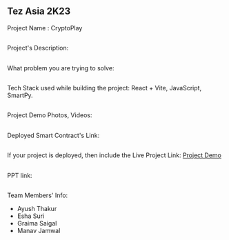 ## Tez Asia 2K23


Project Name : CryptoPlay

##
Project's Description:

##
What problem you are trying to solve:

##
Tech Stack used while building the project: React + Vite, JavaScript, SmartPy.

##
Project Demo Photos, Videos:

##
Deployed Smart Contract's Link:

##
If your project is deployed, then include the Live Project Link: [Project Demo](https://cryptoplay.netlify.app/)

##
PPT link:

##
Team Members' Info:
- Ayush Thakur
- Esha Suri
- Graima Saigal
- Manav Jamwal
